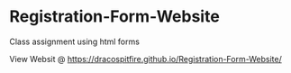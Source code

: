 # Registration-Form-Website
Class assignment using html forms

View Websit @ https://dracospitfire.github.io/Registration-Form-Website/
